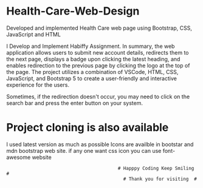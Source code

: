 # Health-Care-Web-Design
Developed and implemented Health Care web page using Bootstrap, CSS, JavaScript and HTML

I Develop and Implement Habiffy Assignment. 
In summary, the web application allows users to submit new account details, redirects them to the next page, displays a badge upon clicking the latest heading, and enables redirection to the previous page by clicking the logo at the top of the page. 
The project utilizes a combination of VSCode, HTML, CSS, JavaScript, and Bootstrap 5 to create a user-friendly and interactive experience for the users.

Sometimes, if the redirection doesn't occur, you may need to click on the search bar and press the enter button on your system.
# Project cloning is also available
I used latest version as much as possible
Icons are availble in bootstar and mdn bootstrap web site. if any one want css icon you can use font-awesome website

                                             # Happpy Coding Keep Smiling #
                                               # Thank you for visiting  #
